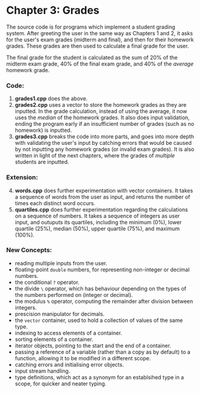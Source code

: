 # Chapter 3: Grades

The source code is for programs which implement a student grading system. 
After greeting the user in the same way as Chapters 1 and 2, it asks for the user's exam grades (midterm and final), and then for their homework grades.
These grades are then used to calculate a final grade for the user.

The final grade for the student is calculated as the sum of 20% of the midterm exam grade, 40% of the final exam grade, and 40% of the _average_ homework grade. 

### Code:
1) **grades1.cpp** does the above.
2) **grades2.cpp** uses a vector to store the homework grades as they are inputted. In the grade calculation, instead of using the average, it now uses the _median_ of the homework grades. It also does input validation, ending the program early if an insufficient number of grades (such as no homework) is inputted.
3) **grades3.cpp** breaks the code into more parts, and goes into more depth with validating the user's input by catching errors that would be caused by not inputting any homework grades (or invalid exam grades). It is also written in light of the next chapters, where the grades of _multiple_ students are inputted.

### Extension:
4) **words.cpp** does further experimentation with vector containers. It takes a sequence of words from the user as input, and returns the number of times each distinct word occurs.
4) **quartiles.cpp** does further experimentation regarding the calculations on a sequence of numbers. It takes a sequence of integers as user input, and outuputs its quartiles, including the minimum (0%), lower quartile (25%), median (50%), upper quartile (75%), and maximum (100%).

### New Concepts:
* reading multiple inputs from the user.
* floating-point `double` numbers, for representing non-integer or decimal numbers.
* the conditional `?` operator.
* the divide `\` operator, which has behaviour depending on the types of the numbers performed on (integer or decimal).
* the modulus `%` operator, computing the remainder after division between integers.
* prescision manipulator for decimals.
* the `vector` container, used to hold a collection of values of the same type.
* indexing to access elements of a container.
* sorting elements of a container.
* iterator objects, pointing to the start and the end of a container.
* passing a reference of a variable (rather than a copy as by default) to a function, allowing it to be modified in a different scope.
* catching errors and initialising error objects.
* input stream handling.
* type definitions, which act as a synonym for an establsihed type in a scope, for quicker and neater typing.
